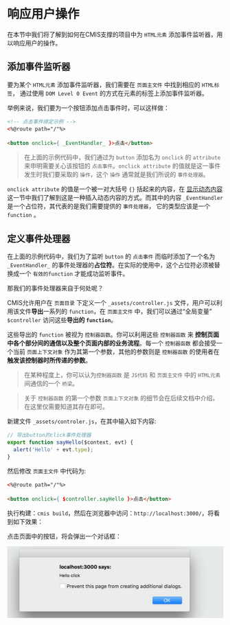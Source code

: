 # 响应用户操作

在本节中我们将了解到如何在CMIS支撑的项目中为 ```HTML元素``` 添加事件监听器，用以响应用户的操作。

## 添加事件监听器

要为某个 ```HTML元素``` 添加事件监听器，我们需要在 ```页面主文件``` 中找到相应的 ```HTML标签```， 通过使用 ```DOM Level 0 Event``` 的方式在元素的标签上添加事件监听器。

举例来说，我们要为一个按钮添加点击事件时，可以这样做：

```html
<!-- 点击事件绑定示例 -->
<%@route path="/"%>

<button onclick={ _EventHandler_ }>点击</button>
```

> 在上面的示例代码中，我们通过为 ```button``` 添加名为 ```onclick``` 的 ```attribute``` 来申明需要关心该按钮的 ```点击事件```。```onclick attribute``` 的值就是这一事件发生时我们要采取的 ```操作```，这个 ```操作``` 通常就是我们所说的 ```事件处理器```。

```onclick attribute``` 的值是一个被一对大括号 ```{}``` 括起来的内容，在 [显示动态内容](#显示动态内容) 这一节中我们了解到这是一种插入动态内容的方式。而其中的内容 ```_EventHandler``` 是一个占位符，其代表的是我们需要提供的 ```事件处理器```， 它的类型应该是一个 ```function``` 。

## 定义事件处理器

在上面的示例代码中，我们为了监听 ```button``` 的 ```点击事件``` 而临时添加了一个名为 ```_EventHandler_``` 的事件处理器的**占位符**。在实际的使用中，这个占位符必须被替换成一个 ```有效的function``` 才能成功监听事件。

那我们的事件处理器来自于何处呢？

CMIS允许用户在 ```页面目录``` 下定义一个 ```_assets/controller.js``` 文件，用户可以利用该文件**导出**一系列的 ```function```，在 ```页面主文件``` 中，我们可以通过“全局变量” ```$controller``` 访问这些**导出的 ```function```**。

这些导出的 ```function``` 被视为 ```控制器函数```。你可以利用这些 ```控制器函数``` 来 **控制页面中各个部分间的通信以及整个页面内部的业务流程**。每一个 ```控制器函数``` 都会接受一个当前 ```页面上下文对象``` 作为其第一个参数，其他的参数则是 ```控制器函数``` 的使用者在 **触发该控制器时所传递的参数**。

> 在某种程度上，你可以认为```控制器函数``` 是 ```JS代码``` 和 ```页面主文件``` 中的 ```HTML元素``` 间通信的一个 ```桥梁```。

> 关于 ```控制器函数``` 的第一个参数 ```页面上下文对象``` 的细节会在后续文档中介绍，在这里仅需要知道其存在即可。

新建文件 ```_assets/controler.js```，在其中输入如下内容:

```javascript
// 导出button的click事件处理器
export function sayHello($context, evt) {
  alert('Hello' + evt.type);
}
```

然后修改 ```页面主文件``` 中代码为:

```html
<%@route path="/"%>

<button onclick={ $controller.sayHello }>点击</button>
```

执行构建：```cmis build```，然后在浏览器中访问：```http://localhost:3000/```，将看到如下效果：



点击页面中的按钮，将会弹出一个对话框：

![](D891C15B-A1FE-414E-8890-39ED8E7C00D5.png)

